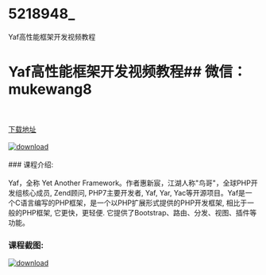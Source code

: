 # 5218948_
Yaf高性能框架开发视频教程
# Yaf高性能框架开发视频教程## 微信：mukewang8
<br/></br>[下载地址](http://www.36tz.cn/article/5218948 "下载地址")
<br/></br>[![download](http://36tz.cn/muke_img/2021_03_1-49-300x187.png "下载地址")](http://www.36tz.cn/article/5218948 "下载地址")
<br/></br>### 课程介绍:<br/></br>Yaf，全称 Yet Another Framework。作者惠新宸，江湖人称"鸟哥"，全球PHP开发组核心成员, Zend顾问, PHP7主要开发者, Yaf, Yar, Yac等开源项目。Yaf是一个C语言编写的PHP框架，是一个以PHP扩展形式提供的PHP开发框架, 相比于一般的PHP框架, 它更快，更轻便. 它提供了Bootstrap、路由、分发、视图、插件等功能。

### 课程截图:
[![download](http://36tz.cn/muke_img/2021_03_2-45.png "下载地址")](http://www.36tz.cn/article/5218948 "下载地址")
